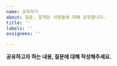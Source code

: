 ```yaml
---
name: 공유하기
about: 질문, 알게된 사항들에 대해 공유합니다.
title: ''
labels: ''
assignees: ''

---
```


**공유하고자 하는 내용, 질문에 대해 작성해주세요.**

